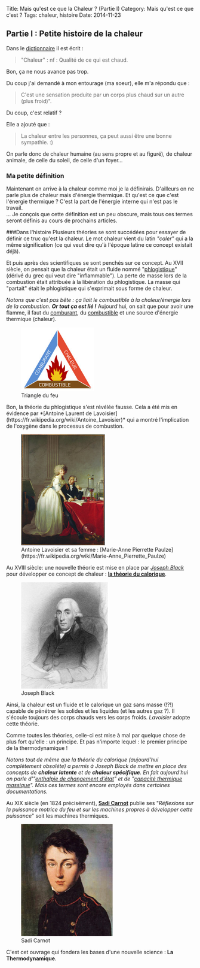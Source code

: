 Title: Mais qu'est ce que la Chaleur ? (Partie I)
Category: Mais qu'est ce que c'est ?
Tags: chaleur, histoire
Date: 2014-11-23


## Partie I : Petite histoire de la chaleur

Dans le [dictionnaire]( http://www.larousse.fr/dictionnaires/francais/chaleur/14479 ) il est écrit : 
> "Chaleur" : nf : Qualité de ce qui est chaud.

Bon, ça ne nous avance pas trop.

Du coup j'ai demandé à mon entourage (ma soeur), elle m'a répondu que : 
> C'est une sensation produite par un corps plus chaud sur un autre (plus froid)".

Du coup, c'est relatif ?

Elle a ajouté que :
> La chaleur entre les personnes, ça peut aussi être une bonne sympathie. :)

On parle donc de chaleur humaine (au sens propre et au figuré), de chaleur animale, de celle du soleil, de celle d'un foyer...

### Ma petite définition
Maintenant on arrive à la chaleur comme moi je la définirais. 
D'ailleurs on ne parle plus de chaleur mais d'énergie thermique. Et qu'est ce que c'est l'énergie thermique ? C'est la part de l'énergie interne qui n'est pas le travail. <br>
... Je conçois que cette définition est un peu obscure, mais tous ces termes seront définis au cours de prochains articles.


###Dans l'histoire
Plusieurs théories se sont succédées pour essayer de définir ce truc qu'est la chaleur.
Le mot chaleur vient du latin *"caler"* qui a la même signification (ce qui veut dire qu'à l'époque latine ce concept existait déjà).

Et puis après des scientifiques se sont penchés sur ce concept.
Au XVII siècle, on pensait que la chaleur était un fluide nommé "[phlogistique](https://fr.wikipedia.org/wiki/Phlogistique)" (dérivé du grec qui veut dire "inflammable").
La perte de masse lors de la combustion était attribuée à la libération du phlogistique.
La masse qui "partait" était le phlogistique qui s'exprimait sous forme de chaleur.

*Notons que c'est pas bête :*
*ça liait le combustible à la chaleur/énergie lors de la combustion.* 
***Or tout ça est lié !***
Aujourd'hui, on sait que pour avoir une flamme, il faut du [comburant](https://fr.wikipedia.org/wiki/Comburant), du [combustible](https://fr.wikipedia.org/wiki/Combustible) et une source d'énergie thermique (chaleur).

<figure>
	<img src="images/Triangle_du_feu.jpg" alt="Schéma du triangle du feu">
	<figcaption>Triangle du feu</figcaption>
</figure>
Bon, la théorie du phlogistique s'est révélée fausse. 
Cela a été mis en évidence par *[Antoine Laurent de Lavoisier](https://fr.wikipedia.org/wiki/Antoine_Lavoisier)* qui a montré l'implication de l'oxygène dans le processus de combustion.
<figure>
	<img src="images/Portrait_of_Antoine-Laurent_Lavoisier_and_his_wife2.jpg" alt="Peinture d'Antoine Lavoisier et sa femme : Marie-Anne Pierrette Paulze">
	<figcaption>Antoine Lavoisier et sa femme : [Marie-Anne Pierrette Paulze](https://fr.wikipedia.org/wiki/Marie-Anne_Pierrette_Paulze)</figcaption>
</figure>

Au XVIII siècle: une nouvelle théorie est mise en place par *[Joseph Black](https://fr.wikipedia.org/wiki/Joseph_Black)* pour développer ce concept de chaleur : **[la théorie du calorique](https://fr.wikipedia.org/wiki/Th%C3%A9orie_du_calorique)**.

<figure>
	<img src="images/Joseph_Black2.jpg" alt="Gravure de Joseph Black">
	<figcaption>Joseph Black</figcaption>
</figure>

Ainsi, la chaleur est un fluide et le calorique un gaz sans masse (!?!) capable de pénétrer les solides et les liquides (et les autres gaz ?). Il s'écoule toujours des corps chauds vers les corps froids. 
*Lavoisier* adopte cette théorie.

Comme toutes les théories, celle-ci est mise à mal par quelque chose de plus fort qu'elle : un principe. Et pas n'importe lequel : le premier principe de la thermodynamique ! 

*Notons tout de même que la théorie du calorique (aujourd'hui complètement obsolète) a permis à Joseph Black de mettre en place des concepts de ***chaleur latente*** et de ***chaleur spécifique***. En fait aujourd'hui on parle d'"[enthalpie de changement d'état](https://fr.wikipedia.org/wiki/Enthalpie_de_changement_d%27%C3%A9tat)" et de "[capacité thermique massique](https://fr.wikipedia.org/wiki/Capacit%C3%A9_thermique_massique)". Mais ces termes sont encore employés dans certaines documentations.*


Au XIX siècle (en 1824 précisément), **[Sadi Carnot](https://fr.wikipedia.org/wiki/Sadi_Carnot_%28physicien%29)** publie ses "*Réflexions sur la puissance motrice du feu et sur les machines propres à développer cette puissance*" soit les machines thermiques.

<figure>
	<img src="images/Sadi_Carnot2.jpeg" alt="Portrait de Sadi Carnot">
	<figcaption>Sadi Carnot</figcaption>
</figure>



C'est cet ouvrage qui fondera les bases d'une nouvelle science : **La Thermodynamique**.



